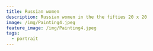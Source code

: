 ```yaml
---
title: Russian women
description: Russian women in the the fifties 20 x 20
image: /img/Painting4.jpeg
feature_image: /img/Painting4.jpeg
tags:
  - portrait
---
```

